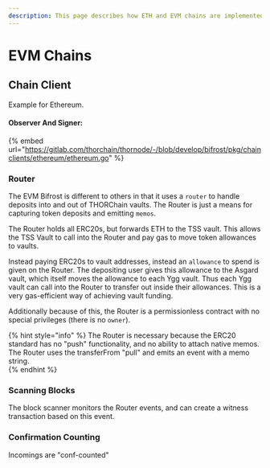 ```yaml
---
description: This page describes how ETH and EVM chains are implemented
---
```


# EVM Chains

## Chain Client

Example for Ethereum.

#### Observer And Signer:

{% embed url="https://gitlab.com/thorchain/thornode/-/blob/develop/bifrost/pkg/chainclients/ethereum/ethereum.go" %}

### Router

The EVM Bifrost is different to others in that it uses a `router` to handle deposits into and out of THORChain vaults. The Router is just a means for capturing token deposits and emitting `memos`. 

The Router holds all ERC20s, but forwards ETH to the TSS vault. This allows the TSS Vault to call into the Router and pay gas to move token allowances to vaults. 

Instead paying ERC20s to vault addresses, instead an `allowance` to spend is given on the Router. The depositing user gives this allowance to the Asgard vault, which itself moves the allowance to each Ygg vault. Thus each Ygg vault can call into the Router to transfer out inside their allowances. This is a very gas-efficient way of achieving vault funding. 

Additionally because of this, the Router is a permissionless contract with no special privileges \(there is no `owner`\). 

{% hint style="info" %}
The Router is necessary because the ERC20 standard has no "push" functionality, and no ability to attach native memos. The Router uses the transferFrom "pull" and emits an event with a memo string.  
{% endhint %}

### Scanning Blocks

The block scanner monitors the Router events, and can create a witness transaction based on this event. 



### Confirmation Counting

Incomings are "conf-counted"

